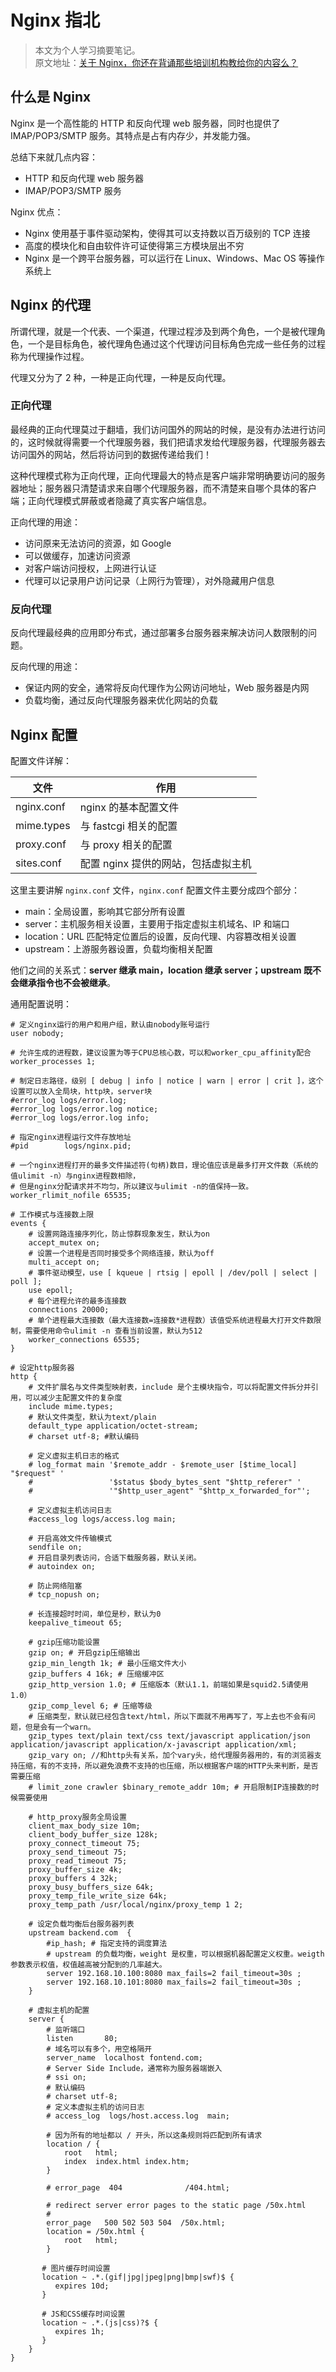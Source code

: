 # Nginx 指北

> 本文为个人学习摘要笔记。  
> 原文地址：[关于 Nginx，你还在背诵那些培训机构教给你的内容么？](http://www.justdojava.com/2019/09/16/java-Nginx/)

## 什么是 Nginx

Nginx 是一个高性能的 HTTP 和反向代理 web 服务器，同时也提供了 IMAP/POP3/SMTP 服务。其特点是占有内存少，并发能力强。

总结下来就几点内容：

- HTTP 和反向代理 web 服务器
- IMAP/POP3/SMTP 服务

Nginx 优点：

- Nginx 使用基于事件驱动架构，使得其可以支持数以百万级别的 TCP 连接
- 高度的模块化和自由软件许可证使得第三方模块层出不穷
- Nginx 是一个跨平台服务器，可以运行在 Linux、Windows、Mac OS 等操作系统上

## Nginx 的代理

所谓代理，就是一个代表、一个渠道，代理过程涉及到两个角色，一个是被代理角色，一个是目标角色，被代理角色通过这个代理访问目标角色完成一些任务的过程称为代理操作过程。

代理又分为了 2 种，一种是正向代理，一种是反向代理。

### 正向代理

最经典的正向代理莫过于翻墙，我们访问国外的网站的时候，是没有办法进行访问的，这时候就得需要一个代理服务器，我们把请求发给代理服务器，代理服务器去访问国外的网站，然后将访问到的数据传递给我们！

这种代理模式称为正向代理，正向代理最大的特点是客户端非常明确要访问的服务器地址；服务器只清楚请求来自哪个代理服务器，而不清楚来自哪个具体的客户端；正向代理模式屏蔽或者隐藏了真实客户端信息。

正向代理的用途：

- 访问原来无法访问的资源，如 Google
- 可以做缓存，加速访问资源
- 对客户端访问授权，上网进行认证
- 代理可以记录用户访问记录（上网行为管理），对外隐藏用户信息

### 反向代理

反向代理最经典的应用即分布式，通过部署多台服务器来解决访问人数限制的问题。

反向代理的用途：

- 保证内网的安全，通常将反向代理作为公网访问地址，Web 服务器是内网
- 负载均衡，通过反向代理服务器来优化网站的负载

## Nginx 配置

配置文件详解：

| 文件       | 作用                                |
| ---------- | ----------------------------------- |
| nginx.conf | nginx 的基本配置文件                |
| mime.types | 与 fastcgi 相关的配置               |
| proxy.conf | 与 proxy 相关的配置                 |
| sites.conf | 配置 nginx 提供的网站，包括虚拟主机 |

这里主要讲解 `nginx.conf` 文件，`nginx.conf` 配置文件主要分成四个部分：

- main：全局设置，影响其它部分所有设置
- server：主机服务相关设置，主要用于指定虚拟主机域名、IP 和端口
- location：URL 匹配特定位置后的设置，反向代理、内容篡改相关设置
- upstream：上游服务器设置，负载均衡相关配置

他们之间的关系式：**server 继承 main，location 继承 server；upstream 既不会继承指令也不会被继承**。

通用配置说明：

```
# 定义nginx运行的用户和用户组，默认由nobody账号运行
user nobody;

# 允许生成的进程数，建议设置为等于CPU总核心数，可以和worker_cpu_affinity配合
worker_processes 1;

# 制定日志路径，级别 [ debug | info | notice | warn | error | crit ]，这个设置可以放入全局块，http块，server块
#error_log logs/error.log;
#error_log logs/error.log notice;
#error_log logs/error.log info;

# 指定nginx进程运行文件存放地址
#pid        logs/nginx.pid;

# 一个nginx进程打开的最多文件描述符(句柄)数目，理论值应该是最多打开文件数（系统的值ulimit -n）与nginx进程数相除，
# 但是nginx分配请求并不均匀，所以建议与ulimit -n的值保持一致。
worker_rlimit_nofile 65535;

# 工作模式与连接数上限
events {
    # 设置网路连接序列化，防止惊群现象发生，默认为on
    accept_mutex on;
    # 设置一个进程是否同时接受多个网络连接，默认为off
    multi_accept on;
    # 事件驱动模型，use [ kqueue | rtsig | epoll | /dev/poll | select | poll ];
    use epoll;
    # 每个进程允许的最多连接数
    connections 20000;
    # 单个进程最大连接数（最大连接数=连接数*进程数）该值受系统进程最大打开文件数限制，需要使用命令ulimit -n 查看当前设置，默认为512
    worker_connections 65535;
}

# 设定http服务器
http {
    # 文件扩展名与文件类型映射表，include 是个主模块指令，可以将配置文件拆分并引用，可以减少主配置文件的复杂度
    include mime.types;
    # 默认文件类型，默认为text/plain
    default_type application/octet-stream;
    # charset utf-8; #默认编码

    # 定义虚拟主机日志的格式
    # log_format main '$remote_addr - $remote_user [$time_local] "$request" '
    #                 '$status $body_bytes_sent "$http_referer" '
    #                 '"$http_user_agent" "$http_x_forwarded_for"';

    # 定义虚拟主机访问日志
    #access_log logs/access.log main;

    # 开启高效文件传输模式
    sendfile on;
    # 开启目录列表访问，合适下载服务器，默认关闭。
    # autoindex on;

    # 防止网络阻塞
    # tcp_nopush on;

    # 长连接超时时间，单位是秒，默认为0
    keepalive_timeout 65;

    # gzip压缩功能设置
    gzip on; # 开启gzip压缩输出
    gzip_min_length 1k; # 最小压缩文件大小
    gzip_buffers 4 16k; # 压缩缓冲区
    gzip_http_version 1.0; # 压缩版本（默认1.1，前端如果是squid2.5请使用1.0）
    gzip_comp_level 6; # 压缩等级
    # 压缩类型，默认就已经包含text/html，所以下面就不用再写了，写上去也不会有问题，但是会有一个warn。
    gzip_types text/plain text/css text/javascript application/json application/javascript application/x-javascript application/xml;
    gzip_vary on; //和http头有关系，加个vary头，给代理服务器用的，有的浏览器支持压缩，有的不支持，所以避免浪费不支持的也压缩，所以根据客户端的HTTP头来判断，是否需要压缩
    # limit_zone crawler $binary_remote_addr 10m; # 开启限制IP连接数的时候需要使用

    # http_proxy服务全局设置
    client_max_body_size 10m;
    client_body_buffer_size 128k;
    proxy_connect_timeout 75;
    proxy_send_timeout 75;
    proxy_read_timeout 75;
    proxy_buffer_size 4k;
    proxy_buffers 4 32k;
    proxy_busy_buffers_size 64k;
    proxy_temp_file_write_size 64k;
    proxy_temp_path /usr/local/nginx/proxy_temp 1 2;

    # 设定负载均衡后台服务器列表
    upstream backend.com  {
        #ip_hash; # 指定支持的调度算法
        # upstream 的负载均衡，weight 是权重，可以根据机器配置定义权重。weigth 参数表示权值，权值越高被分配到的几率越大。
        server 192.168.10.100:8080 max_fails=2 fail_timeout=30s ;
        server 192.168.10.101:8080 max_fails=2 fail_timeout=30s ;
    }

    # 虚拟主机的配置
    server {
        # 监听端口
        listen       80;
        # 域名可以有多个，用空格隔开
        server_name  localhost fontend.com;
        # Server Side Include，通常称为服务器端嵌入
        # ssi on;
        # 默认编码
        # charset utf-8;
        # 定义本虚拟主机的访问日志
        # access_log  logs/host.access.log  main;

        # 因为所有的地址都以 / 开头，所以这条规则将匹配到所有请求
        location / {
            root   html;
            index  index.html index.htm;
        }

        # error_page  404              /404.html;

        # redirect server error pages to the static page /50x.html
        #
        error_page   500 502 503 504  /50x.html;
        location = /50x.html {
            root   html;
        }

       # 图片缓存时间设置
       location ~ .*.(gif|jpg|jpeg|png|bmp|swf)$ {
          expires 10d;
       }

       # JS和CSS缓存时间设置
       location ~ .*.(js|css)?$ {
          expires 1h;
       }
    }
}
```
